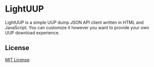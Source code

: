 LightUUP
========
LightUUP is a simple UUP dump JSON API client written in HTML and JavaScript. You can customize it however you want to provide your own UUP download experience.

License
-------
[MIT License](LICENSE)
